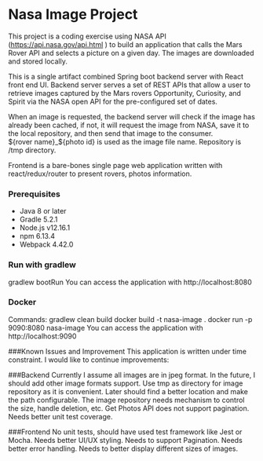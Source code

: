 # Nasa Image Project

This project is a coding exercise using NASA API (https://api.nasa.gov/api.html ) to build an application that calls the Mars Rover API and selects a picture on a given day. 
The images are downloaded and stored locally. 

This is a single artifact combined Spring boot backend server with React front end UI.
Backend server serves a set of REST APIs that allow a user to retrieve images captured by the Mars rovers Opportunity, Curiosity, and Spirit via the NASA open API for the pre-configured set of dates.  

When an image is requested, the backend server will check if the image has already been cached, if not, it will request the image from NASA, save it to the local repository, and then send that image to the consumer.  
${rover name}_${photo id} is used as the image file name. Repository is /tmp directory.

Frontend is a bare-bones single page web application written with react/redux/router to present rovers, photos information.
### Prerequisites

 * Java 8 or later
 * Gradle 5.2.1
 * Node.js v12.16.1
 * npm 6.13.4
 * Webpack 4.42.0

### Run with gradlew
gradlew bootRun
You can access the application with http://localhost:8080

### Docker
Commands: 
gradlew clean build
docker build -t nasa-image .
docker run -p 9090:8080 nasa-image
You can access the application with http://localhost:9090

###Known Issues and Improvement
This application is written under time constraint. I would like to continue improvements:

###Backend
    Currently I assume all images are in jpeg format. In the future, I should add other image formats support.
    Use tmp as directory for image repository as it is convenient. Later should find a better location and make the path configurable.
    The image repository needs mechanism to control the size, handle deletion, etc.
    Get Photos API does not support pagination.
    Needs better unit test coverage.

###Frontend
    No unit tests, should have used test framework like Jest or Mocha.
    Needs better UI/UX styling.
    Needs to support Pagination.
    Needs better error handling.
    Needs to better display different sizes of images.
    
    


